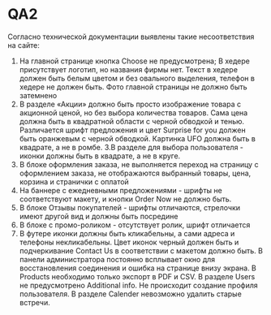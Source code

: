 # QA2

Согласно технической документации выявлены такие несоответствия на сайте:
1. На главной странице кнопка Choose не предусмотрена;
     В хедере присутствует логотип, но названия фирмы нет.
     Текст в хедере должен быть белым цветом и без овального выделения, телефон в хедере не должен быть.
    Фото главной страницы не должно быть затемнено
2. В разделе «Акции» должно быть просто изображение товара с акционной ценой, но без выбора количества товаров. Сама цена должна быть в квадратной области с черной обводкой и тенью. Различается шрифт предложения и цвет Surprise for you должен быть оранжевым с черной обводкой. Картинка UFO  должна быть в квадрате, а не в ромбе.
3.В разделе для выбора пользователя - иконки должны быть в квадрате, а не в круге.
4. В блоке оформления заказа, не выполняется переход на страницу с оформлением заказа, не отображаются выбранный товары, цена, корзина и странички с оплатой
5. На баннере с ежедневными предложениями - шрифты не соответствуют макету, и кнопки Order Now не должно быть.
6. В блоке Отзывы покупателей - шрифты отличаются, стрелочки имеют другой вид и должны быть посредине
7. В блоке с промо-роликом - отсутствует ролик, шрифт отличается
8. В футере иконки должны быть кликабельны, а сами адреса и телефоны некликабельны. Цвет иконок черный должен быть и подчеркивание Contact Us в соответствии с макетом должно быть.
  В панели администратора постоянно всплывает окно для восстановления соединения и ошибка на странице внизу экрана. 
  В Products необходимо только экспорт в PDF и  CSV. В разделе  Users  не предусмотрено Additional info. 
Не происходит создание профиля пользователя. 
В разделе Сalender невозможно удалить старые встречи.
